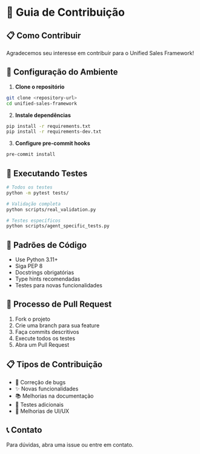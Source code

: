 # 🤝 Guia de Contribuição

## 📋 Como Contribuir

Agradecemos seu interesse em contribuir para o Unified Sales Framework!

## 🚀 Configuração do Ambiente

1. **Clone o repositório**
```bash
git clone <repository-url>
cd unified-sales-framework
```

2. **Instale dependências**
```bash
pip install -r requirements.txt
pip install -r requirements-dev.txt
```

3. **Configure pre-commit hooks**
```bash
pre-commit install
```

## 🧪 Executando Testes

```bash
# Todos os testes
python -m pytest tests/

# Validação completa
python scripts/real_validation.py

# Testes específicos
python scripts/agent_specific_tests.py
```

## 📝 Padrões de Código

- Use Python 3.11+
- Siga PEP 8
- Docstrings obrigatórias
- Type hints recomendadas
- Testes para novas funcionalidades

## 🔄 Processo de Pull Request

1. Fork o projeto
2. Crie uma branch para sua feature
3. Faça commits descritivos
4. Execute todos os testes
5. Abra um Pull Request

## 📋 Tipos de Contribuição

- 🐛 Correção de bugs
- ✨ Novas funcionalidades
- 📚 Melhorias na documentação
- 🧪 Testes adicionais
- 🎨 Melhorias de UI/UX

## 📞 Contato

Para dúvidas, abra uma issue ou entre em contato.
